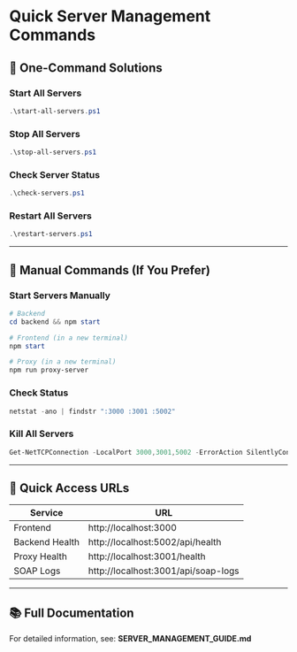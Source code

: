 # Quick Server Management Commands

## 🎯 One-Command Solutions

### Start All Servers
```powershell
.\start-all-servers.ps1
```

### Stop All Servers
```powershell
.\stop-all-servers.ps1
```

### Check Server Status
```powershell
.\check-servers.ps1
```

### Restart All Servers
```powershell
.\restart-servers.ps1
```

---

## 📖 Manual Commands (If You Prefer)

### Start Servers Manually

```powershell
# Backend
cd backend && npm start

# Frontend (in a new terminal)
npm start

# Proxy (in a new terminal)
npm run proxy-server
```

### Check Status
```powershell
netstat -ano | findstr ":3000 :3001 :5002"
```

### Kill All Servers
```powershell
Get-NetTCPConnection -LocalPort 3000,3001,5002 -ErrorAction SilentlyContinue | ForEach-Object { taskkill /F /PID $_.OwningProcess }
```

---

## 🔗 Quick Access URLs

| Service | URL |
|---------|-----|
| Frontend | http://localhost:3000 |
| Backend Health | http://localhost:5002/api/health |
| Proxy Health | http://localhost:3001/health |
| SOAP Logs | http://localhost:3001/api/soap-logs |

---

## 📚 Full Documentation

For detailed information, see: **SERVER_MANAGEMENT_GUIDE.md**

